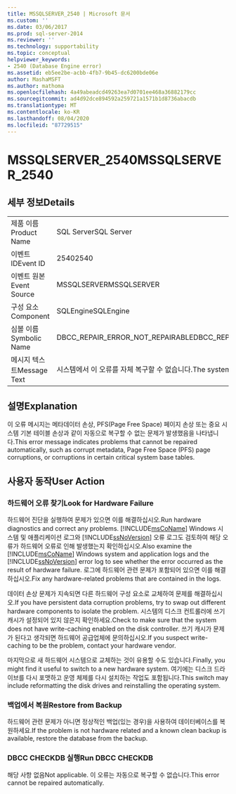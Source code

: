```yaml
---
title: MSSQLSERVER_2540 | Microsoft 문서
ms.custom: ''
ms.date: 03/06/2017
ms.prod: sql-server-2014
ms.reviewer: ''
ms.technology: supportability
ms.topic: conceptual
helpviewer_keywords:
- 2540 (Database Engine error)
ms.assetid: eb5ee2be-acbb-4fb7-9b45-dc6200bde06e
author: MashaMSFT
ms.author: mathoma
ms.openlocfilehash: 4a49abeadcd49263ea7d0701ee468a36882179cc
ms.sourcegitcommit: ad4d92dce894592a259721a1571b1d8736abacdb
ms.translationtype: MT
ms.contentlocale: ko-KR
ms.lasthandoff: 08/04/2020
ms.locfileid: "87729515"
---
```

# <a name="mssqlserver_2540"></a><span data-ttu-id="27b53-102">MSSQLSERVER_2540</span><span class="sxs-lookup"><span data-stu-id="27b53-102">MSSQLSERVER_2540</span></span>
    
## <a name="details"></a><span data-ttu-id="27b53-103">세부 정보</span><span class="sxs-lookup"><span data-stu-id="27b53-103">Details</span></span>  
  
|||  
|-|-|  
|<span data-ttu-id="27b53-104">제품 이름</span><span class="sxs-lookup"><span data-stu-id="27b53-104">Product Name</span></span>|<span data-ttu-id="27b53-105">SQL Server</span><span class="sxs-lookup"><span data-stu-id="27b53-105">SQL Server</span></span>|  
|<span data-ttu-id="27b53-106">이벤트 ID</span><span class="sxs-lookup"><span data-stu-id="27b53-106">Event ID</span></span>|<span data-ttu-id="27b53-107">2540</span><span class="sxs-lookup"><span data-stu-id="27b53-107">2540</span></span>|  
|<span data-ttu-id="27b53-108">이벤트 원본</span><span class="sxs-lookup"><span data-stu-id="27b53-108">Event Source</span></span>|<span data-ttu-id="27b53-109">MSSQLSERVER</span><span class="sxs-lookup"><span data-stu-id="27b53-109">MSSQLSERVER</span></span>|  
|<span data-ttu-id="27b53-110">구성 요소</span><span class="sxs-lookup"><span data-stu-id="27b53-110">Component</span></span>|<span data-ttu-id="27b53-111">SQLEngine</span><span class="sxs-lookup"><span data-stu-id="27b53-111">SQLEngine</span></span>|  
|<span data-ttu-id="27b53-112">심볼 이름</span><span class="sxs-lookup"><span data-stu-id="27b53-112">Symbolic Name</span></span>|<span data-ttu-id="27b53-113">DBCC_REPAIR_ERROR_NOT_REPAIRABLE</span><span class="sxs-lookup"><span data-stu-id="27b53-113">DBCC_REPAIR_ERROR_NOT_REPAIRABLE</span></span>|  
|<span data-ttu-id="27b53-114">메시지 텍스트</span><span class="sxs-lookup"><span data-stu-id="27b53-114">Message Text</span></span>|<span data-ttu-id="27b53-115">시스템에서 이 오류를 자체 복구할 수 없습니다.</span><span class="sxs-lookup"><span data-stu-id="27b53-115">The system cannot self repair this error.</span></span>|  
  
## <a name="explanation"></a><span data-ttu-id="27b53-116">설명</span><span class="sxs-lookup"><span data-stu-id="27b53-116">Explanation</span></span>  
 <span data-ttu-id="27b53-117">이 오류 메시지는 메타데이터 손상, PFS(Page Free Space) 페이지 손상 또는 중요 시스템 기본 테이블 손상과 같이 자동으로 복구할 수 없는 문제가 발생했음을 나타냅니다.</span><span class="sxs-lookup"><span data-stu-id="27b53-117">This error message indicates problems that cannot be repaired automatically, such as corrupt metadata, Page Free Space (PFS) page corruptions, or corruptions in certain critical system base tables.</span></span>  
  
## <a name="user-action"></a><span data-ttu-id="27b53-118">사용자 동작</span><span class="sxs-lookup"><span data-stu-id="27b53-118">User Action</span></span>  
  
### <a name="look-for-hardware-failure"></a><span data-ttu-id="27b53-119">하드웨어 오류 찾기</span><span class="sxs-lookup"><span data-stu-id="27b53-119">Look for Hardware Failure</span></span>  
 <span data-ttu-id="27b53-120">하드웨어 진단을 실행하여 문제가 있으면 이를 해결하십시오.</span><span class="sxs-lookup"><span data-stu-id="27b53-120">Run hardware diagnostics and correct any problems.</span></span> <span data-ttu-id="27b53-121">[!INCLUDE[msCoName](../../includes/msconame-md.md)] Windows 시스템 및 애플리케이션 로그와 [!INCLUDE[ssNoVersion](../../includes/ssnoversion-md.md)] 오류 로그도 검토하여 해당 오류가 하드웨어 오류로 인해 발생했는지 확인하십시오.</span><span class="sxs-lookup"><span data-stu-id="27b53-121">Also examine the [!INCLUDE[msCoName](../../includes/msconame-md.md)] Windows system and application logs and the [!INCLUDE[ssNoVersion](../../includes/ssnoversion-md.md)] error log to see whether the error occurred as the result of hardware failure.</span></span> <span data-ttu-id="27b53-122">로그에 하드웨어 관련 문제가 포함되어 있으면 이를 해결하십시오.</span><span class="sxs-lookup"><span data-stu-id="27b53-122">Fix any hardware-related problems that are contained in the logs.</span></span>  
  
 <span data-ttu-id="27b53-123">데이터 손상 문제가 지속되면 다른 하드웨어 구성 요소로 교체하여 문제를 해결하십시오.</span><span class="sxs-lookup"><span data-stu-id="27b53-123">If you have persistent data corruption problems, try to swap out different hardware components to isolate the problem.</span></span> <span data-ttu-id="27b53-124">시스템의 디스크 컨트롤러에 쓰기 캐시가 설정되어 있지 않은지 확인하세요.</span><span class="sxs-lookup"><span data-stu-id="27b53-124">Check to make sure that the system does not have write-caching enabled on the disk controller.</span></span> <span data-ttu-id="27b53-125">쓰기 캐시가 문제가 된다고 생각되면 하드웨어 공급업체에 문의하십시오.</span><span class="sxs-lookup"><span data-stu-id="27b53-125">If you suspect write-caching to be the problem, contact your hardware vendor.</span></span>  
  
 <span data-ttu-id="27b53-126">마지막으로 새 하드웨어 시스템으로 교체하는 것이 유용할 수도 있습니다.</span><span class="sxs-lookup"><span data-stu-id="27b53-126">Finally, you might find it useful to switch to a new hardware system.</span></span> <span data-ttu-id="27b53-127">여기에는 디스크 드라이브를 다시 포맷하고 운영 체제를 다시 설치하는 작업도 포함됩니다.</span><span class="sxs-lookup"><span data-stu-id="27b53-127">This switch may include reformatting the disk drives and reinstalling the operating system.</span></span>  
  
### <a name="restore-from-backup"></a><span data-ttu-id="27b53-128">백업에서 복원</span><span class="sxs-lookup"><span data-stu-id="27b53-128">Restore from Backup</span></span>  
 <span data-ttu-id="27b53-129">하드웨어 관련 문제가 아니면 정상적인 백업(있는 경우)을 사용하여 데이터베이스를 복원하세요.</span><span class="sxs-lookup"><span data-stu-id="27b53-129">If the problem is not hardware related and a known clean backup is available, restore the database from the backup.</span></span>  
  
### <a name="run-dbcc-checkdb"></a><span data-ttu-id="27b53-130">DBCC CHECKDB 실행</span><span class="sxs-lookup"><span data-stu-id="27b53-130">Run DBCC CHECKDB</span></span>  
 <span data-ttu-id="27b53-131">해당 사항 없음</span><span class="sxs-lookup"><span data-stu-id="27b53-131">Not applicable.</span></span> <span data-ttu-id="27b53-132">이 오류는 자동으로 복구할 수 없습니다.</span><span class="sxs-lookup"><span data-stu-id="27b53-132">This error cannot be repaired automatically.</span></span>  
  
  
